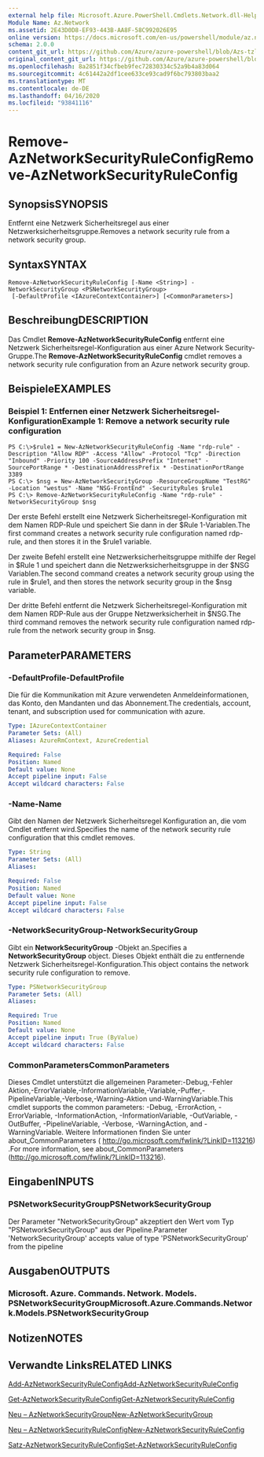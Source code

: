 ```yaml
---
external help file: Microsoft.Azure.PowerShell.Cmdlets.Network.dll-Help.xml
Module Name: Az.Network
ms.assetid: 2E43D0D8-EF93-443B-AA8F-58C992026E95
online version: https://docs.microsoft.com/en-us/powershell/module/az.network/remove-aznetworksecurityruleconfig
schema: 2.0.0
content_git_url: https://github.com/Azure/azure-powershell/blob/Azs-tzl/src/Network/Network/help/Remove-AzNetworkSecurityRuleConfig.md
original_content_git_url: https://github.com/Azure/azure-powershell/blob/Azs-tzl/src/Network/Network/help/Remove-AzNetworkSecurityRuleConfig.md
ms.openlocfilehash: 8a2851f34cfbeb9fec72830334c52a9b4a83d064
ms.sourcegitcommit: 4c61442a2df1cee633ce93cad9f6bc793803baa2
ms.translationtype: MT
ms.contentlocale: de-DE
ms.lasthandoff: 04/16/2020
ms.locfileid: "93841116"
---
```

# <span data-ttu-id="9cb20-101">Remove-AzNetworkSecurityRuleConfig</span><span class="sxs-lookup"><span data-stu-id="9cb20-101">Remove-AzNetworkSecurityRuleConfig</span></span>

## <span data-ttu-id="9cb20-102">Synopsis</span><span class="sxs-lookup"><span data-stu-id="9cb20-102">SYNOPSIS</span></span>
<span data-ttu-id="9cb20-103">Entfernt eine Netzwerk Sicherheitsregel aus einer Netzwerksicherheitsgruppe.</span><span class="sxs-lookup"><span data-stu-id="9cb20-103">Removes a network security rule from a network security group.</span></span>

## <span data-ttu-id="9cb20-104">Syntax</span><span class="sxs-lookup"><span data-stu-id="9cb20-104">SYNTAX</span></span>

```
Remove-AzNetworkSecurityRuleConfig [-Name <String>] -NetworkSecurityGroup <PSNetworkSecurityGroup>
 [-DefaultProfile <IAzureContextContainer>] [<CommonParameters>]
```

## <span data-ttu-id="9cb20-105">Beschreibung</span><span class="sxs-lookup"><span data-stu-id="9cb20-105">DESCRIPTION</span></span>
<span data-ttu-id="9cb20-106">Das Cmdlet **Remove-AzNetworkSecurityRuleConfig** entfernt eine Netzwerk Sicherheitsregel-Konfiguration aus einer Azure Network Security-Gruppe.</span><span class="sxs-lookup"><span data-stu-id="9cb20-106">The **Remove-AzNetworkSecurityRuleConfig** cmdlet removes a network security rule configuration from an Azure network security group.</span></span>

## <span data-ttu-id="9cb20-107">Beispiele</span><span class="sxs-lookup"><span data-stu-id="9cb20-107">EXAMPLES</span></span>

### <span data-ttu-id="9cb20-108">Beispiel 1: Entfernen einer Netzwerk Sicherheitsregel-Konfiguration</span><span class="sxs-lookup"><span data-stu-id="9cb20-108">Example 1: Remove a network security rule configuration</span></span>
```
PS C:\>$rule1 = New-AzNetworkSecurityRuleConfig -Name "rdp-rule" -Description "Allow RDP" -Access "Allow" -Protocol "Tcp" -Direction "Inbound" -Priority 100 -SourceAddressPrefix "Internet" -SourcePortRange * -DestinationAddressPrefix * -DestinationPortRange 3389
PS C:\> $nsg = New-AzNetworkSecurityGroup -ResourceGroupName "TestRG" -Location "westus" -Name "NSG-FrontEnd" -SecurityRules $rule1
PS C:\> Remove-AzNetworkSecurityRuleConfig -Name "rdp-rule" -NetworkSecurityGroup $nsg
```

<span data-ttu-id="9cb20-109">Der erste Befehl erstellt eine Netzwerk Sicherheitsregel-Konfiguration mit dem Namen RDP-Rule und speichert Sie dann in der $Rule 1-Variablen.</span><span class="sxs-lookup"><span data-stu-id="9cb20-109">The first command creates a network security rule configuration named rdp-rule, and then stores it in the $rule1 variable.</span></span>

<span data-ttu-id="9cb20-110">Der zweite Befehl erstellt eine Netzwerksicherheitsgruppe mithilfe der Regel in $Rule 1 und speichert dann die Netzwerksicherheitsgruppe in der $NSG Variablen.</span><span class="sxs-lookup"><span data-stu-id="9cb20-110">The second command creates a network security group using the rule in $rule1, and then stores the network security group in the $nsg variable.</span></span>

<span data-ttu-id="9cb20-111">Der dritte Befehl entfernt die Netzwerk Sicherheitsregel-Konfiguration mit dem Namen RDP-Rule aus der Gruppe Netzwerksicherheit in $NSG.</span><span class="sxs-lookup"><span data-stu-id="9cb20-111">The third command removes the network security rule configuration named rdp-rule from the network security group in $nsg.</span></span>

## <span data-ttu-id="9cb20-112">Parameter</span><span class="sxs-lookup"><span data-stu-id="9cb20-112">PARAMETERS</span></span>

### <span data-ttu-id="9cb20-113">-DefaultProfile</span><span class="sxs-lookup"><span data-stu-id="9cb20-113">-DefaultProfile</span></span>
<span data-ttu-id="9cb20-114">Die für die Kommunikation mit Azure verwendeten Anmeldeinformationen, das Konto, den Mandanten und das Abonnement.</span><span class="sxs-lookup"><span data-stu-id="9cb20-114">The credentials, account, tenant, and subscription used for communication with azure.</span></span>

```yaml
Type: IAzureContextContainer
Parameter Sets: (All)
Aliases: AzureRmContext, AzureCredential

Required: False
Position: Named
Default value: None
Accept pipeline input: False
Accept wildcard characters: False
```

### <span data-ttu-id="9cb20-115">-Name</span><span class="sxs-lookup"><span data-stu-id="9cb20-115">-Name</span></span>
<span data-ttu-id="9cb20-116">Gibt den Namen der Netzwerk Sicherheitsregel Konfiguration an, die vom Cmdlet entfernt wird.</span><span class="sxs-lookup"><span data-stu-id="9cb20-116">Specifies the name of the network security rule configuration that this cmdlet removes.</span></span>

```yaml
Type: String
Parameter Sets: (All)
Aliases: 

Required: False
Position: Named
Default value: None
Accept pipeline input: False
Accept wildcard characters: False
```

### <span data-ttu-id="9cb20-117">-NetworkSecurityGroup</span><span class="sxs-lookup"><span data-stu-id="9cb20-117">-NetworkSecurityGroup</span></span>
<span data-ttu-id="9cb20-118">Gibt ein **NetworkSecurityGroup** -Objekt an.</span><span class="sxs-lookup"><span data-stu-id="9cb20-118">Specifies a **NetworkSecurityGroup** object.</span></span>
<span data-ttu-id="9cb20-119">Dieses Objekt enthält die zu entfernende Netzwerk Sicherheitsregel-Konfiguration.</span><span class="sxs-lookup"><span data-stu-id="9cb20-119">This object contains the network security rule configuration to remove.</span></span>

```yaml
Type: PSNetworkSecurityGroup
Parameter Sets: (All)
Aliases: 

Required: True
Position: Named
Default value: None
Accept pipeline input: True (ByValue)
Accept wildcard characters: False
```

### <span data-ttu-id="9cb20-120">CommonParameters</span><span class="sxs-lookup"><span data-stu-id="9cb20-120">CommonParameters</span></span>
<span data-ttu-id="9cb20-121">Dieses Cmdlet unterstützt die allgemeinen Parameter:-Debug,-Fehler Aktion,-ErrorVariable,-InformationVariable,-Variable,-Puffer,-PipelineVariable,-Verbose,-Warning-Aktion und-WarningVariable.</span><span class="sxs-lookup"><span data-stu-id="9cb20-121">This cmdlet supports the common parameters: -Debug, -ErrorAction, -ErrorVariable, -InformationAction, -InformationVariable, -OutVariable, -OutBuffer, -PipelineVariable, -Verbose, -WarningAction, and -WarningVariable.</span></span> <span data-ttu-id="9cb20-122">Weitere Informationen finden Sie unter about_CommonParameters ( http://go.microsoft.com/fwlink/?LinkID=113216) .</span><span class="sxs-lookup"><span data-stu-id="9cb20-122">For more information, see about_CommonParameters (http://go.microsoft.com/fwlink/?LinkID=113216).</span></span>

## <span data-ttu-id="9cb20-123">Eingaben</span><span class="sxs-lookup"><span data-stu-id="9cb20-123">INPUTS</span></span>

### <span data-ttu-id="9cb20-124">PSNetworkSecurityGroup</span><span class="sxs-lookup"><span data-stu-id="9cb20-124">PSNetworkSecurityGroup</span></span>
<span data-ttu-id="9cb20-125">Der Parameter "NetworkSecurityGroup" akzeptiert den Wert vom Typ "PSNetworkSecurityGroup" aus der Pipeline.</span><span class="sxs-lookup"><span data-stu-id="9cb20-125">Parameter 'NetworkSecurityGroup' accepts value of type 'PSNetworkSecurityGroup' from the pipeline</span></span>

## <span data-ttu-id="9cb20-126">Ausgaben</span><span class="sxs-lookup"><span data-stu-id="9cb20-126">OUTPUTS</span></span>

### <span data-ttu-id="9cb20-127">Microsoft. Azure. Commands. Network. Models. PSNetworkSecurityGroup</span><span class="sxs-lookup"><span data-stu-id="9cb20-127">Microsoft.Azure.Commands.Network.Models.PSNetworkSecurityGroup</span></span>

## <span data-ttu-id="9cb20-128">Notizen</span><span class="sxs-lookup"><span data-stu-id="9cb20-128">NOTES</span></span>

## <span data-ttu-id="9cb20-129">Verwandte Links</span><span class="sxs-lookup"><span data-stu-id="9cb20-129">RELATED LINKS</span></span>

[<span data-ttu-id="9cb20-130">Add-AzNetworkSecurityRuleConfig</span><span class="sxs-lookup"><span data-stu-id="9cb20-130">Add-AzNetworkSecurityRuleConfig</span></span>](./Add-AzNetworkSecurityRuleConfig.md)

[<span data-ttu-id="9cb20-131">Get-AzNetworkSecurityRuleConfig</span><span class="sxs-lookup"><span data-stu-id="9cb20-131">Get-AzNetworkSecurityRuleConfig</span></span>](./Get-AzNetworkSecurityRuleConfig.md)

[<span data-ttu-id="9cb20-132">Neu – AzNetworkSecurityGroup</span><span class="sxs-lookup"><span data-stu-id="9cb20-132">New-AzNetworkSecurityGroup</span></span>](./New-AzNetworkSecurityGroup.md)

[<span data-ttu-id="9cb20-133">Neu – AzNetworkSecurityRuleConfig</span><span class="sxs-lookup"><span data-stu-id="9cb20-133">New-AzNetworkSecurityRuleConfig</span></span>](./New-AzNetworkSecurityRuleConfig.md)

[<span data-ttu-id="9cb20-134">Satz-AzNetworkSecurityRuleConfig</span><span class="sxs-lookup"><span data-stu-id="9cb20-134">Set-AzNetworkSecurityRuleConfig</span></span>](./Set-AzNetworkSecurityRuleConfig.md)


